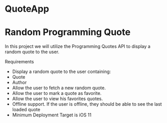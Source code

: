 # QuoteApp
# Random Programming Quote

In this project we will utilize the Programming Quotes API to display a random quote to the user.

Requirements
- Display a random quote to the user containing:
- Quote
- Author
- Allow the user to fetch a new random quote.
- Allow the user to mark a quote as favorite.
- Allow the user to view his favorites quotes.
- Offline support. If the user is offline, they should be able to see the last loaded quote
- Minimum Deployment Target is iOS 11
